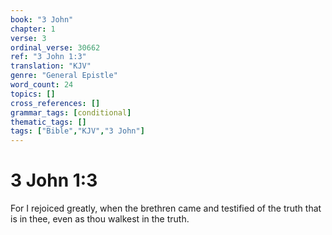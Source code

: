 ```yaml
---
book: "3 John"
chapter: 1
verse: 3
ordinal_verse: 30662
ref: "3 John 1:3"
translation: "KJV"
genre: "General Epistle"
word_count: 24
topics: []
cross_references: []
grammar_tags: [conditional]
thematic_tags: []
tags: ["Bible","KJV","3 John"]
---
```


# 3 John 1:3

For I rejoiced greatly, when the brethren came and testified of the truth that is in thee, even as thou walkest in the truth.
